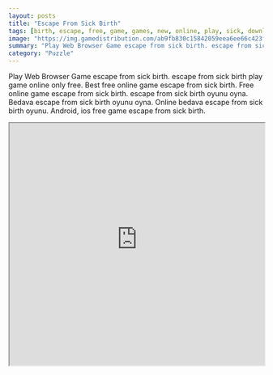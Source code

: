 ```yaml
---
layout: posts
title: "Escape From Sick Birth"
tags: [birth, escape, free, game, games, new, online, play, sick, download, free, online, games, oyna, game, free, games, play, play, games]
image: "https://img.gamedistribution.com/ab9fb830c15842059eea6ee66c423f1f.jpg"
summary: "Play Web Browser Game escape from sick birth. escape from sick birth play game online only free. Best free online game escape from sick birth. Free online game escape from sick birth. escape from sick birth oyunu oyna. Bedava escape from sick birth oyunu oyna. Online bedava escape from sick birth oyunu. Android, ios free game escape from sick birth."
category: "Puzzle"
---
```


Play Web Browser Game escape from sick birth. escape from sick birth play game online only free. Best free online game escape from sick birth. Free online game escape from sick birth. escape from sick birth oyunu oyna. Bedava escape from sick birth oyunu oyna. Online bedava escape from sick birth oyunu. Android, ios free game escape from sick birth.

<iframe width="100%" height="480px;" src="https://flash.gamedistribution.com?game=ab9fb830c15842059eea6ee66c423f1f"></iframe>